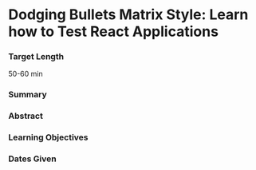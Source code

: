 Dodging Bullets Matrix Style: Learn how to Test React Applications 
==============

### Target Length
50-60 min

### Summary

### Abstract


### Learning Objectives

### Dates Given
